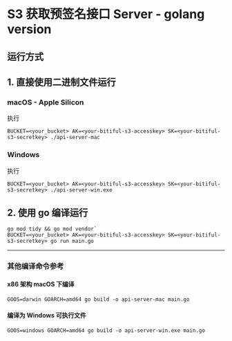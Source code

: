 # S3 获取预签名接口 Server - golang version

## 运行方式
## 1. 直接使用二进制文件运行
### macOS - Apple Silicon
执行
```shell
BUCKET=<your_bucket> AK=<your-bitiful-s3-accesskey> SK=<your-bitiful-s3-secretkey> ./api-server-mac
```

### Windows
执行
```shell
BUCKET=<your_bucket> AK=<your-bitiful-s3-accesskey> SK=<your-bitiful-s3-secretkey> ./api-server-win.exe
```

## 2. 使用 go 编译运行
```shell
go mod tidy && go mod vendor`
BUCKET=<your_bucket> AK=<your-bitiful-s3-accesskey> SK=<your-bitiful-s3-secretkey> go run main.go
```

--- 

### 其他编译命令参考
#### x86 架构 macOS 下编译
```shell
GOOS=darwin GOARCH=amd64 go build -o api-server-mac main.go
```

#### 编译为 Windows 可执行文件
```shell
GOOS=windows GOARCH=amd64 go build -o api-server-win.exe main.go
```
